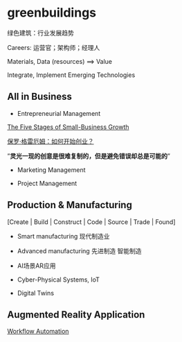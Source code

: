 # greenbuildings

绿色建筑：行业发展趋势

Careers: 运营官；架构师；经理人

Materials, Data (resources) ==> Value

Integrate, Implement Emerging Technologies

## All in Business

- Entrepreneurial Management

[The Five Stages of Small-Business Growth](https://hbr.org/1983/05/the-five-stages-of-small-business-growth)

[保罗·格雷厄姆：如何开始创业？](https://36kr.com/p/3116167903727617)

”**灵光一现的创意是很难复制的，但是避免错误却总是可能的**”



- Marketing Management

- Project Management

## Production & Manufacturing

[Create |
Build |
Construct |
Code |
Source |
Trade |
Found]

- Smart manufacturing 现代制造业

- Advanced manufacturing 先进制造 智能制造

- AI场景AR应用

- Cyber-Physical Systems, IoT

- Digital Twins

## Augmented Reality Application

[Workflow Automation](/doctree/workflow_automation.md)









